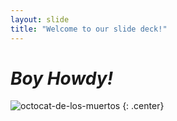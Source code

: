 ```yaml
---
layout: slide
title: "Welcome to our slide deck!"
---
```


# *Boy Howdy!*

![octocat-de-los-muertos](https://octodex.github.com/images/octocat-de-los-muertos.jpg)
{: .center}
